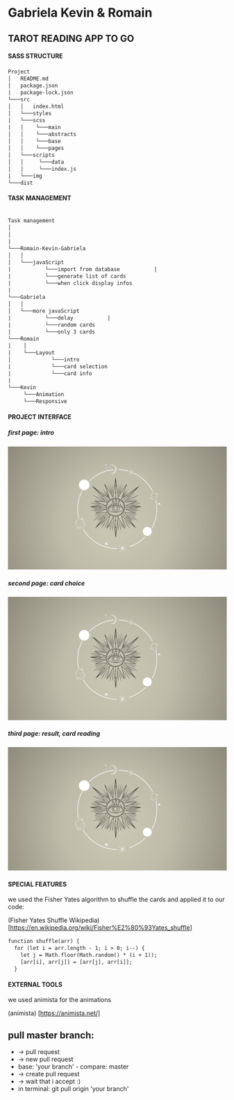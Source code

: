 # Gabriela Kevin & Romain

## TAROT READING APP TO GO

#### SASS STRUCTURE

```
Project
│   README.md
│   package.json
|   package-lock.json
└───src
│   │   index.html
│   └───styles
|   └───scss
|   │    └───main
│   │    └───abstracts
│   │    └───base
│   │    └───pages
│   └───scripts
│   │     └───data
│   │     └───index.js
|   └───img
└───dist
```

#### TASK MANAGEMENT

```

Task management
│
│
|
└───Romain-Kevin-Gabriela
│   │
│   └───javaScript
|           └───import from database           |
|           └───generate list of cards
|           └───when click display infos
|
└───Gabriela
│   │
│   └───more javaScript
|           └───delay           |
|           └───random cards
|           └───only 3 cards
└───Romain
|    │
|    └───Layout
│             └───intro
|             └───card selection
|             └───card info
|
└───Kevin
     └───Animation
     └───Responsive

```

#### PROJECT INTERFACE

##### first page: intro

![screenshot 1](readme_img/screenshot_app_1.png)

##### second page: card choice

![screenshot 2](./readme_img/screenshot_app_1.png)

##### third page: result, card reading

![screenshot 3](/readme_img/screenshot_app_1.png)

#### SPECIAL FEATURES

we used the Fisher Yates algorithm to shuffle the cards and applied it to our code:

(Fisher Yates Shuffle Wikipedia) [https://en.wikipedia.org/wiki/Fisher%E2%80%93Yates_shuffle]

```
function shuffle(arr) {
  for (let i = arr.length - 1; i > 0; i--) {
    let j = Math.floor(Math.random() * (i + 1));
    [arr[i], arr[j]] = [arr[j], arr[i]];
  }
```

#### EXTERNAL TOOLS

we used animista for the animations

(animista) [https://animista.net/]

## pull master branch:

- -> pull request
- -> new pull request
- base: 'your branch' - compare: master
- -> create pull request
- -> wait that i accept :)
- in terminal: git pull origin 'your branch'
